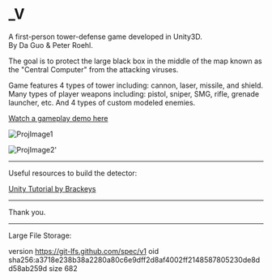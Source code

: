 _V
==============================
A first-person tower-defense game developed in Unity3D.  
By Da Guo & Peter Roehl.

The goal is to protect the large black box in the middle of the map known as the "Central Computer" from the attacking viruses.

Game features 4 types of tower including: cannon, laser, missile, and shield.
Many types of player weapons including: pistol, sniper, SMG, rifle, grenade launcher, etc.
And 4 types of custom modeled enemies.

[Watch a gameplay demo here](https://www.youtube.com/watch?v=S02pxRoxssk)  

![ProjImage1](https://steam-discount-predictor.s3-us-west-2.amazonaws.com/static/_Vicon.jpg)

![ProjImage2](https://steam-discount-predictor.s3-us-west-2.amazonaws.com/static/v1.jpg)'

--------

Useful resources to build the detector:

[Unity Tutorial by Brackeys](https://www.youtube.com/watch?v=beuoNuK2tbk&t=6s)

--------
Thank you.

--------

Large File Storage:

version https://git-lfs.github.com/spec/v1
oid sha256:a3718e238b38a2280a80c6e9dff2d8af4002ff2148587805230de8dd58ab259d
size 682
